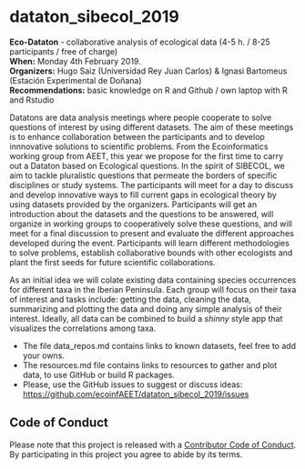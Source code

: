 # dataton_sibecol_2019  

**Eco-Dataton** - collaborative analysis of ecological data (4-5 h. / 8-25 participants / free of charge)    
**When:** Monday 4th February 2019.   
**Organizers:** Hugo Saiz (Universidad Rey Juan Carlos) & Ignasi Bartomeus (Estación Experimental de Doñana)   
**Recommendations:** basic knowledge on R and Github / own laptop with R and Rstudio  

Datatons are data analysis meetings where people cooperate to solve questions of interest by using different datasets. The aim of these meetings is to enhance collaboration between the participants and to develop innnovative solutions to scientific problems. From the Ecoinformatics working group from AEET, this year we propose for the first time to carry out a Dataton based on Ecological questions. In the spirit of SIBECOL, we aim to tackle pluralistic questions that permeate the borders of specific disciplines or study systems. The participants will meet for a day to discuss and develop innovative ways to fill current gaps in ecological theory by using datasets provided by the organizers. Participants will get an introduction about the datasets and the questions to be answered, will organize in working groups to cooperatively solve these questions, and will meet for a final discussion to present and evaluate the different approaches developed during the event. Participants will learn different methodologies to solve problems, establish collaborative bounds with other ecologists and plant the first seeds for future scientific collaborations.  

As an initial idea we will colate existing data containing species occurrences for different taxa in the Iberian Peninsula. Each group will focus on their taxa of interest and tasks include: getting the data, cleaning the data, summarizing and plotting the data and doing any simple analysis of their interest. Ideally, all data can be combined to build a *shinny* style app that visualizes the correlations among taxa.   

- The file data_repos.md contains links to known datasets, feel free to add your owns.  
- The resources.md file contains links to resources to gather and plot data, to use GitHub or build R packages.
- Please, use the GitHub issues to suggest or discuss ideas: https://github.com/ecoinfAEET/dataton_sibecol_2019/issues

## Code of Conduct

Please note that this project is released with a [Contributor Code of Conduct](CONDUCT.md).
By participating in this project you agree to abide by its terms.







               
 
